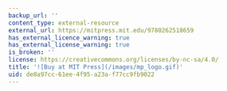 ```yaml
---
backup_url: ''
content_type: external-resource
external_url: https://mitpress.mit.edu/9780262518659
has_external_licence_warning: true
has_external_license_warning: true
is_broken: ''
license: https://creativecommons.org/licenses/by-nc-sa/4.0/
title: '![Buy at MIT Press](/images/mp_logo.gif)'
uid: de8a97cc-61ee-4f95-a23a-f77cc9fb9022
---
```

